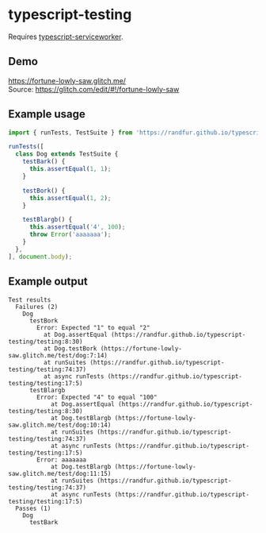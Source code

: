 # typescript-testing

Requires [typescript-serviceworker](https://github.com/randfur/typescript-service-worker).

## Demo

https://fortune-lowly-saw.glitch.me/  
Source: https://glitch.com/edit/#!/fortune-lowly-saw

## Example usage

```js
import { runTests, TestSuite } from 'https://randfur.github.io/typescript-testing/testing';

runTests([
  class Dog extends TestSuite {
    testBark() {
      this.assertEqual(1, 1);
    }

    testBork() {
      this.assertEqual(1, 2);
    }

    testBlargb() {
      this.assertEqual('4', 100);
      throw Error('aaaaaaa');
    }
  },
], document.body);
```

## Example output

```
Test results
  Failures (2)
    Dog
      testBork
        Error: Expected "1" to equal "2"
          at Dog.assertEqual (https://randfur.github.io/typescript-testing/testing:8:30)
          at Dog.testBork (https://fortune-lowly-saw.glitch.me/test/dog:7:14)
          at runSuites (https://randfur.github.io/typescript-testing/testing:74:37)
          at async runTests (https://randfur.github.io/typescript-testing/testing:17:5)
      testBlargb
        Error: Expected "4" to equal "100"
            at Dog.assertEqual (https://randfur.github.io/typescript-testing/testing:8:30)
            at Dog.testBlargb (https://fortune-lowly-saw.glitch.me/test/dog:10:14)
            at runSuites (https://randfur.github.io/typescript-testing/testing:74:37)
            at async runTests (https://randfur.github.io/typescript-testing/testing:17:5)
        Error: aaaaaaa
            at Dog.testBlargb (https://fortune-lowly-saw.glitch.me/test/dog:11:15)
            at runSuites (https://randfur.github.io/typescript-testing/testing:74:37)
            at async runTests (https://randfur.github.io/typescript-testing/testing:17:5)
  Passes (1)
    Dog
      testBark
```
